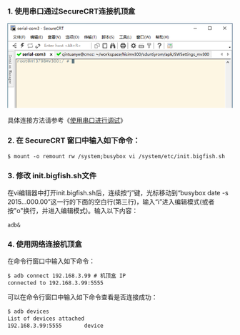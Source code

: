 ### 1. 使用串口通过SecureCRT连接机顶盒

![11](./images/11.png)

具体连接方法请参考《[使用串口进行调试](./使用串口进行调试.md)》

### 2. 在 SecureCRT 窗口中输入如下命令：

```shell
$ mount -o remount rw /system;busybox vi /system/etc/init.bigfish.sh
```

### 3. 修改 init.bigfish.sh文件

在vi编辑器中打开init.bigfish.sh后，连续按“j”键，光标移动到“busybox date -s 2015...000.00”这一行的下面的空白行(第三行)，输入“i”进入编辑模式(或者按"o"换行，并进入编辑模式)。输入以下内容：

```
adb&
```

### 4. 使用网络连接机顶盒

在命令行窗口中输入如下命令：

```shell
$ adb connect 192.168.3.99 # 机顶盒 IP
connected to 192.168.3.99:5555
```

可以在命令行窗口中输入如下命令查看是否连接成功：

```shell
$ adb devices
List of devices attached
192.168.3.99:5555       device
```

